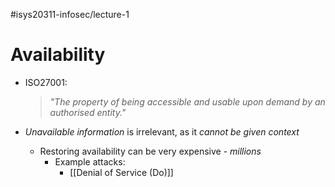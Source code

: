 #isys20311-infosec/lecture-1 
# Availability

- ISO27001:
	>*"The property of being accessible and usable upon demand by an authorised entity."*

 - *Unavailable information* is irrelevant, as it *cannot be given context*
	 - Restoring availability can be very expensive - *millions*
		 - Example attacks:
			 - [[Denial of Service (Do)]]